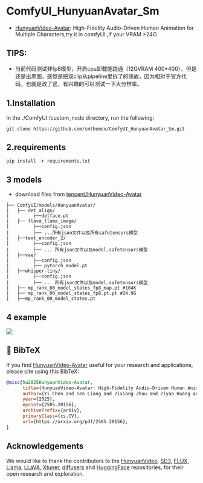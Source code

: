 # ComfyUI_HunyuanAvatar_Sm
* [HunyuanVideo-Avatar](https://github.com/Tencent-Hunyuan/HunyuanVideo-Avatar): High-Fidelity Audio-Driven Human Animation for Multiple Characters,try it in comfyUI ,if your VRAM >24G

TIPS:
-----
* 当前代码测试非fp8模型，开启cpu卸载能跑通（12GVRAM 400*400），但是还是出黑图，感觉是把双clip从pipeline里拆了的缘故，因为相对于官方代码，也就是改了这，有兴趣的可以测试一下大分辨率。


1.Installation  
-----
In the ./ComfyUI /custom_node directory, run the following:   
```
git clone https://github.com/smthemex/ComfyUI_HunyuanAvatar_Sm.git
```  
  
2.requirements  
----
```
pip install -r requirements.txt
```

3 models 
----
* download files from [tencent/HunyuanVideo-Avatar](https://huggingface.co/tencent/HunyuanVideo-Avatar) 
```
├── ComfyUI/models/HunyuanAvatar/
|   ├── det_align/
|         ├──detface.pt
|   ├── llava_llama_image/
|         ├──config.json
|         ├── ...所有json文件以及所有safetensors模型
|   ├──text_encoder_2/
|         ├──config.json
|         ├── ... 所有json文件以及model.safetensors模型
|   ├──vae/
|         ├──config.json
|         ├── pytorch_model.pt
|   ├──whisper-tiny/
|         ├──config.json
|         ├── ... 所有json文件以及model.safetensors模型
|   ├── mp_rank_00_model_states_fp8_map.pt #104K
|   ├── mp_rank_00_model_states_fp8.pt.pt #24.9G
|   ├──mp_rank_00_model_states.pt
```
4 example
----
![](https://github.com/smthemex/ComfyUI_HunyuanAvatar_Sm/blob/main/example_workflows/example.png)

## 🔗 BibTeX

If you find [HunyuanVideo-Avatar](https://arxiv.org/pdf/2505.20156) useful for your research and applications, please cite using this BibTeX:

```BibTeX
@misc{hu2025HunyuanVideo-Avatar,
      title={HunyuanVideo-Avatar: High-Fidelity Audio-Driven Human Animation for Multiple Characters}, 
      author={Yi Chen and Sen Liang and Zixiang Zhou and Ziyao Huang and Yifeng Ma and Junshu Tang and Qin Lin and Yuan Zhou and Qinglin Lu},
      year={2025},
      eprint={2505.20156},
      archivePrefix={arXiv},
      primaryClass={cs.CV},
      url={https://arxiv.org/pdf/2505.20156}, 
}
```

## Acknowledgements

We would like to thank the contributors to the [HunyuanVideo](https://github.com/Tencent/HunyuanVideo), [SD3](https://huggingface.co/stabilityai/stable-diffusion-3-medium), [FLUX](https://github.com/black-forest-labs/flux), [Llama](https://github.com/meta-llama/llama), [LLaVA](https://github.com/haotian-liu/LLaVA), [Xtuner](https://github.com/InternLM/xtuner), [diffusers](https://github.com/huggingface/diffusers) and [HuggingFace](https://huggingface.co) repositories, for their open research and exploration. 
